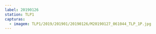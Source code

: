 ```yaml
---
label: 20190126
station: TLP1
capturas:
  - imagem: TLP1/2019/201901/20190126/M20190127_061044_TLP_1P.jpg
---
```

